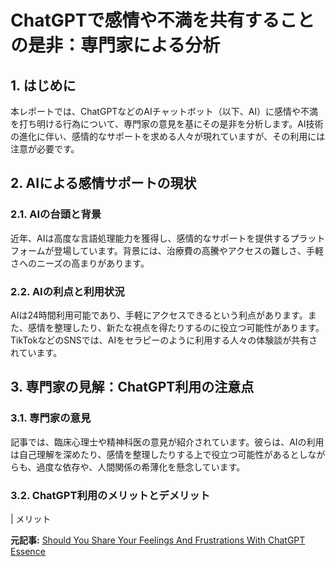 # ChatGPTで感情や不満を共有することの是非：専門家による分析

## 1. はじめに

本レポートでは、ChatGPTなどのAIチャットボット（以下、AI）に感情や不満を打ち明ける行為について、専門家の意見を基にその是非を分析します。AI技術の進化に伴い、感情的なサポートを求める人々が現れていますが、その利用には注意が必要です。

## 2. AIによる感情サポートの現状

### 2.1. AIの台頭と背景

近年、AIは高度な言語処理能力を獲得し、感情的なサポートを提供するプラットフォームが登場しています。背景には、治療費の高騰やアクセスの難しさ、手軽さへのニーズの高まりがあります。

### 2.2. AIの利点と利用状況

AIは24時間利用可能であり、手軽にアクセスできるという利点があります。また、感情を整理したり、新たな視点を得たりするのに役立つ可能性があります。TikTokなどのSNSでは、AIをセラピーのように利用する人々の体験談が共有されています。

## 3. 専門家の見解：ChatGPT利用の注意点

### 3.1. 専門家の意見

記事では、臨床心理士や精神科医の意見が紹介されています。彼らは、AIの利用は自己理解を深めたり、感情を整理したりする上で役立つ可能性があるとしながらも、過度な依存や、人間関係の希薄化を懸念しています。

### 3.2. ChatGPT利用のメリットとデメリット

| メリット 

**元記事:** [Should You Share Your Feelings And Frustrations With ChatGPT Essence](https://www.essence.com/lifestyle/chatgpt-therapy/)